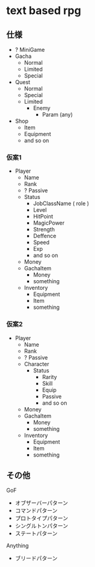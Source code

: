 # text based rpg

## 仕様

- ? MiniGame
- Gacha
    - Normal
    - Limited
    - Special
- Quest
    - Normal
    - Special
    - Limited
        - Enemy
            - Param (any)
- Shop
    - Item
    - Equipment
    - and so on


### 仮案1

- Player
    - Name
    - Rank
    - ? Passive
    - Status
        - JobClassName ( role )
        - Level
        - HitPoint
        - MagicPower
        - Strength
        - Deffence
        - Speed
        - Exp
        - and so on
    - Money
    - GachaItem
        - Money
        - something
    - Inventory
        - Equipment
        - Item
        - something


### 仮案2

- Player
    - Name
    - Rank
    - ? Passive
    - Character
        - Status
            - Rarity
            - Skill
            - Equip
            - Passive
            - and so on
    - Money
    - GachaItem
        - Money
        - something
    - Inventory
        - Equipment
        - Item
        - something



## その他

GoF

- オブザーバーパターン
- コマンドパターン
- プロトタイプパターン
- シングルトンパターン
- ステートパターン

Anything

- ブリードパターン

